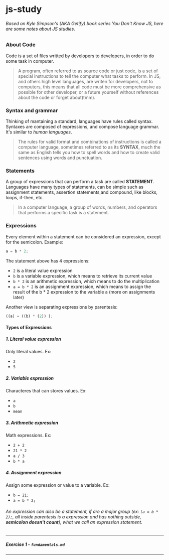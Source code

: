 # js-study

###### *Based on Kyle Simpson's (AKA Getify) book series You Don't Know JS, here are some notes about JS studies.*

### About Code

Code is a set of files writted by developers to developers, in order to do some task in computer.
> A program, often referred to as source code or just code, is a set of special instructions to tell the computer what tasks to perform.
In JS, and others high level languages, are writen for developers, not to computers, this means that all code must be more comprehensive as possible for other developer, or a future yourself without references about the code or forget about(tmm). 

### Syntax and grammar

Thinking of mantaining a standard, languages have rules called syntax. Syntaxes are composed of expressions, and compose language grammar. It's similar to *human languages*. 
> The rules for valid format and combinations of instructions is called a computer language, sometimes referred to as its **SYNTAX**, much the same as English tells you how to spell words and how to create valid sentences using words and punctuation.

### Statements

A group of expressions that can perform a task are called **STATEMENT**. Languages have many types of statements, can be simple such as assignment statements, assertion statements,and compound, like blocks, loops, if-then, etc.
> In a computer language, a group of words, numbers, and operators that performs a specific task is a statement.

### Expressions

Every element within a statement can be considered an expression, except for the semicolon.
Example:
```js
a = b * 2;
```
The statement above has 4 expressions:
- `2` is a literal value expression
- `b` is a variable expression, which means to retrieve its current value
- `b * 2` is an arithmetic expression, which means to do the multiplication
- `a = b * 2` is an assignment expression, which means to assign the result of the b * 2 expression to the variable a (more on assignments later)

Another view is separating expressions by parentesis:

```js
((a) = ((b) * (2)) );
```

#### Types of Expressions
##### 1. Literal value expression
Only literal values.
Ex:
- `2`
- `5`

##### 2. Variable expression
Characteres that can stores values.
Ex:
- `a`
- `b`
- `mean`

##### 3. Arithmetic expression
Math expressions.
Ex:
- `2 + 2`
- `21 * 2`
- `a / 3`
- `b * a`

##### 4. Assignment expression
Assign some expression or value to a variable. 
Ex:
- `b = 21;`
- `a = b * 2;`

###### *An expression can also be a statement, if are a major group (ex: `(a = b * 2);`, all inside parentesis is a expression and has nothing outside,* ___semicolon doesn't count___*), what we call an expression statement.*
---
##### Exercise 1 - `fundamentals.md`
---


